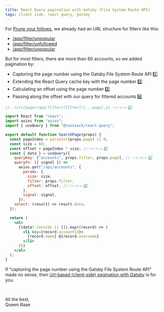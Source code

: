```yaml
---
title: React Query pagination with Gatsby (File System Route API)
tags: client side, react query, gatsby
---
```


For [Prune your follows](https://pruneyourfollows.com), we already had an URL structure for filters like this:

- [/app/filter/unpopular](https://pruneyourfollows.com/app/filter/unpopular)
- [/app/filter/unfollowed](https://pruneyourfollows.com/app/filter/unfollowed)
- [/app/filter/unpopular](https://pruneyourfollows.com/app/filter/unpopular)

But for most filters, there are more than 60 accounts, so we added pagination by:

- Capturing the page number using the Gatsby File System Route API 1️⃣
- Extending the React Query cache key with the page number 2️⃣
- Calculating an offset using the page number 3️⃣
- Passing along the offset with our query for filtered accounts 4️⃣

```jsx
// ./src/pages/app/filter/[filter]/[...page].js 👈👈👈 1️⃣

import React from "react";
import axios from "axios";
import { useQuery } from "@tanstack/react-query";

export default function SearchPage(props) {
  const pageIndex = parseInt(props.page) || 0;
  const size = 60;
  const offset = pageIndex * size; //👈👈👈 3️⃣
  const { data } = useQuery({
    queryKey: ["accounts", props.filter, props.page], // 👈👈👈 2️⃣
    queryFn: ({ signal }) =>
      axios.get("/api/accounts", {
        params: {
          size: size,
          filter: props.filter,
          offset: offset, //👈👈👈 4️⃣
        },
        signal: signal,
      }),
    select: (result) => result.data,
  });

  return (
    <ul>
      {(data?.records || []).map((record) => (
        <li key={record.accountId}>
          {record.name} @{record.username}
        </li>
      ))}
    </ul>
  );
}
```

If "capturing the page number using the Gatsby File System Route API" made no sense, then [Url-based (client-side) pagination with Gatsby](/posts/2022-12-01-url-based-pagination/) is for you.

&nbsp;

All the best,\
Queen Raae
